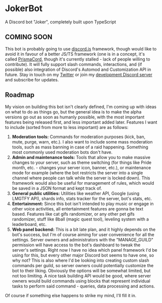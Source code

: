 # JokerBot
A Discord bot "Joker", completely built upon TypeScript

## COMING SOON
This bot is probably going to use [discord.js](https://discord.js.org/) framework,
though would like to avoid it in favour of a better JS/TS framework (one is in a concept,
it's called [PrismaCord](https://github.com/NorteX-dev/PrismaCord), though it's currently
stalled - lack of people willing to contribute). It will fully support slash commands,
interactions, and (if possible) also integration of Discord's Automod and Customization
API in future. Stay in touch on my [Twitter](https://www.twitter.com/TheCZghost) or join
my [development Discord server](https://discord.gg/YcDkrFU) and subscribe for updates.

## Roadmap
My vision on building this bot isn't clearly defined, I'm coming up with ideas on what
to do as things go, but the general idea is to make the alpha versions go out as soon as
humanly possible, with the most important features being released first, and less important
added later. Features I want to include (sorted from more to less important) are as follows:

1. **Moderation tools:** Commands for moderation purposes (kick, ban, mute, purge, warn, etc.).
   I also want to include some mass moderation tools, such as mass banning in case of a raid
   happening. Something most commonly used moderation bots don't have.
1. **Admin and maintenance tools:** Tools that allow you to make massive changes to your server,
   such as theme switching (for things like Pride month, etc. - changes your server icon, banner,
   etc.), or maintenance mode for example (where the bot restricts the server into a single
   channel where people can talk while the server is locked down). This framework would also be
   useful for management of rules, which would be saved in a JSON format and kept track of.
1. **General public utilities:** Utilities like weather API, Google (using LMGTFY API), shards
   info, stats tracker for the server, bot's stats, etc.
1. **Entertainment:** Since this bot isn't intended to play music or engage in other voice
   activities, all entertainment features are gonna be text based. Features like cat gifs randomizer,
   or any other pet gifs randomizer, stuff like 8ball (magic quest tool), leveling system with
   a leaderboard, etc.
1. **Web panel backend:** This is a bit late plan, and it highly depends on the bot's success, but
   I'm of course aiming for user convenience for all the settings. Server owners and administrators
   with the "MANAGE_GUILD" permission will have access to the bot's dashboard to tweak the server's
   settings. Right now I have no idea which panel framework I'd be using for this, but every other
   major Discord bot seems to have one, so why not? This is also where I'd be looking into creating
   custom slash commands per guild, so server owners could potentially customize the bot to their
   liking. Obviously the options will be somewhat limited, but not too limiting. A nice task building
   API would be good, where server owners would build commands using blocks that represent individual
   tasks to perform said command - queries, data processing and actions.

Of course if something else happens to strike my mind, I'll fill it in.
